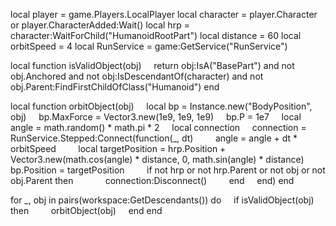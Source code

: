 local player = game.Players.LocalPlayer
local character = player.Character or player.CharacterAdded:Wait()
local hrp = character:WaitForChild("HumanoidRootPart")
local distance = 60
local orbitSpeed = 4
local RunService = game:GetService("RunService")

local function isValidObject(obj)
    return obj:IsA("BasePart") and not obj.Anchored and not obj:IsDescendantOf(character) and not obj.Parent:FindFirstChildOfClass("Humanoid")
end

local function orbitObject(obj)
    local bp = Instance.new("BodyPosition", obj)
    bp.MaxForce = Vector3.new(1e9, 1e9, 1e9)
    bp.P = 1e7
    local angle = math.random() * math.pi * 2
    local connection
    connection = RunService.Stepped:Connect(function(_, dt)
        angle = angle + dt * orbitSpeed
        local targetPosition = hrp.Position + Vector3.new(math.cos(angle) * distance, 0, math.sin(angle) * distance)
        bp.Position = targetPosition
        if not hrp or not hrp.Parent or not obj or not obj.Parent then
            connection:Disconnect()
        end
    end)
end

for _, obj in pairs(workspace:GetDescendants()) do
    if isValidObject(obj) then
        orbitObject(obj)
    end
end
